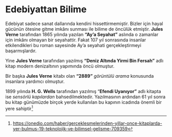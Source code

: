 # Edebiyattan Bilime

Edebiyat sadece sanat dallarında kendini hissettirmemiştir. Bizler için hayal gücünün ötesine gitme imkânı sunması ile bilime de öncülük etmiştir. **Jules Verne** tarafından 1865 yılında yazılan **“Ay’a Seyahat”** aslında o zamanlar için imkânı olmayan bir seyahattir. Fakat 107 yıl sonrasında insanlar etkilendikleri bu roman sayesinde Ay’a seyahati gerçekleştirmeyi başarmışlardır. 

Yine **Jules Verne** tarafından yazılmış **“Deniz Altında Yirmi Bin Fersah”** adlı kitap modern denizaltının yapımında öncü olmuştur. 

Bir başka **Jules Verne** kitabı olan **“2889”** *görüntülü arama* konusunda insanlara yardımcı olmuştur. 

1899 yılında **H. G. Wells** tarafından yazılmış “**Efendi Uyanıyor”** adlı kitapta ise *sensörlü kapılardan* bahsedilmektedir. Yazılmasının ardından 61 yıl sonra bu kitap günümüzde birçok yerde kullanılan bu kapının icadında önemli bir yere sahiptir[^12] 

[^12]: https://onedio.com/haber/gerceklesmelerinden-yillar-once-kitaplarda-yer-bulmus-19-teknolojik-ve-bilimsel-gelisme-709359